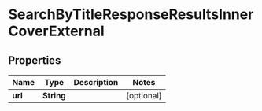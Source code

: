 

# SearchByTitleResponseResultsInnerCoverExternal


## Properties

| Name | Type | Description | Notes |
|------------ | ------------- | ------------- | -------------|
|**url** | **String** |  |  [optional] |



